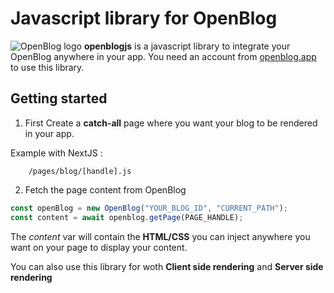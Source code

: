 # Javascript library for OpenBlog

![OpenBlog logo](https://openblog.app/openblog-logo.svg)
**openblogjs** is a javascript library to integrate your OpenBlog anywhere in your app.
You need an account from [openblog.app](openblog.app) to use this library.

## Getting started

1.  First Create a **catch-all** page where you want your blog to be rendered in your app.

Example with NextJS :

```
    /pages/blog/[handle].js
```

2.  Fetch the page content from OpenBlog

```javascript
const openBlog = new OpenBlog("YOUR_BLOG_ID", "CURRENT_PATH");
const content = await openblog.getPage(PAGE_HANDLE);
```

The _content_ var will contain the **HTML/CSS** you can inject anywhere you want on your page to display your content.

You can also use this library for woth **Client side rendering** and **Server side rendering**
